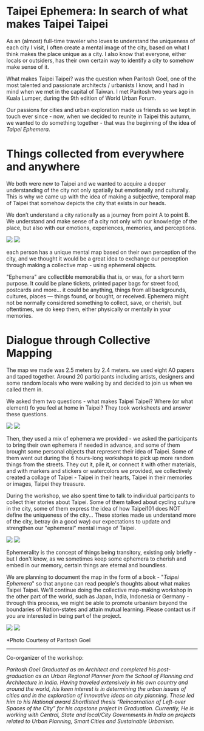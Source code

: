 
# Taipei Ephemera: In search of what makes Taipei Taipei

As an (almost) full-time traveler who loves to understand the uniqueness of each city I visit, I often create a mental image of the city, based on what I think makes the place unique as a city. I also know that everyone, either locals or outsiders, has their own certain way to identify a city to somehow make sense of it. 

What makes Taipei Taipei? was the question when Paritosh Goel, one of the most talented and passionate architects / urbanists I know, and I had in mind when we met in the capital of Taiwan. I met Paritosh two years ago in Kuala Lumper, during the 9th edition of World Urban Forum.

Our passions for cities and urban exploration made us friends so we kept in touch ever since - now, when we decided to reunite in Taipei this autumn, we wanted to do something together - that was the beginning of the idea of _Taipei Ephemera_. 

# Things collected from everywhere and anywhere

We both were new to Taipei and we wanted to acquire a deeper understanding of the city not only spatially but emotionally and culturally. This is why we came up with the idea of making a subjective, temporal map of Taipei that somehow depicts the city that exists in our heads. 

We don’t understand a city rationally as a journey from point A to point B. We understand and make sense of a city not only with our knowledge of the place, but also with our emotions, experiences, memories, and perceptions. 

![](taipeiephemera7.jpg)
![](taipeiephemera8.jpg)

each person has a unique mental map based on their own perception of the city, and we thought it would be a great idea to exchange our perception through making a collective map - using ephemeral objects. 

"Ephemera" are collectible memorabilia that is, or was, for a short term purpose. It could be plane tickets, printed paper bags for street food, postcards and more... it could be anything, things from all backgrounds, cultures, places — things found, or bought, or received. Ephemera might not be normally considered something to collect, save, or cherish, but oftentimes, we do keep them, either physically or mentally in your memories. 

# Dialogue through Collective Mapping 

The map we made was 2.5 meters by 2.4 meters. we used eight A0 papers and taped together. Around 20 participants including artists, designers and some random locals who were walking by and decided to join us when we called them in. 

We asked them two questions - what makes Taipei Taipei? Where (or what element) fo you feel at home in Taipei? They took worksheets and answer these questions. 

![](taipeiephemera9.jpg)
![](taipeiephemera10.jpg)

Then, they used a mix of ephemera we provided - we asked the participants to bring their own ephemera if needed in advance, and some of them brought some personal objects that represent their idea of Taipei. Some of them went out during the 6 hours-long workshops to pick up more random things from the streets. They cut it, pile it, or connect it with other materials, and with markers and stickers or watercolors we provided, we collectively created a collage of Taipei - Taipei in their hearts, Taipei in their memories or images, Taipei they treasure. 


During the workshop, we also spent time to talk to individual participants to collect thier stories about Taipei. Some of them talked about cycling culture in the city, some of them express the idea of how Taipei101 does NOT define the uniqueness of the city... These stories made us understand more of the city, betray (in a good way) our expectations to update and strengthen our "ephemeral" mental image of Taipei.  

![](taipeiephemera12.jpg)
![](taipeiephemera13.jpg)

Ephemerality is the concept of things being transitory, existing only briefly - but I don't know, as we sometimes keep some ephemera to cherish and embed in our memory, certain things are eternal and boundless. 


We are planning to document the map in the form of a book - "_Taipei Ephemera_" so that anyone can read people's thoughts about what makes Taipei Taipei. We'll continue doing the collective map-making workshop in the other part of the world, such as Japan, India, Indonesia or Germany - through this process, we might be able to promote urbanism beyond the boundaries of Nation-states and attain mutual learning. Please contact us if you are interested in being part of the project. 

![](taipeiephemera6.jpg)
![](taipeiephemera14.jpg)

*Photo Courtesy of Paritosh Goel

---

Co-organizer of the workshop: 

_Paritosh Goel_
_Graduated as an Architect and completed his post-graduation as an Urban Regional Planner from the School of Planning and Architecture in India. Having traveled extensively in his own country and around the world, his keen interest is in determining the urban issues of cities and in the exploration of innovative ideas on city planning. These led him to his National award Shortlisted thesis “Reincarnation of Left-over Spaces of the City” for his capstone project in Graduation. Currently, He is working with Central, State and local/City Governments in India on projects related to Urban Planning, Smart Cities and Sustainable Urbanism._